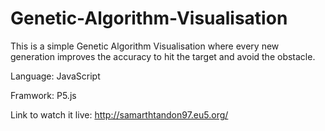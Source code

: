 # Genetic-Algorithm-Visualisation

This is a simple Genetic Algorithm Visualisation where every new generation improves the accuracy to hit the target and avoid the obstacle.

Language: JavaScript

Framwork: P5.js

Link to watch it live: http://samarthtandon97.eu5.org/
